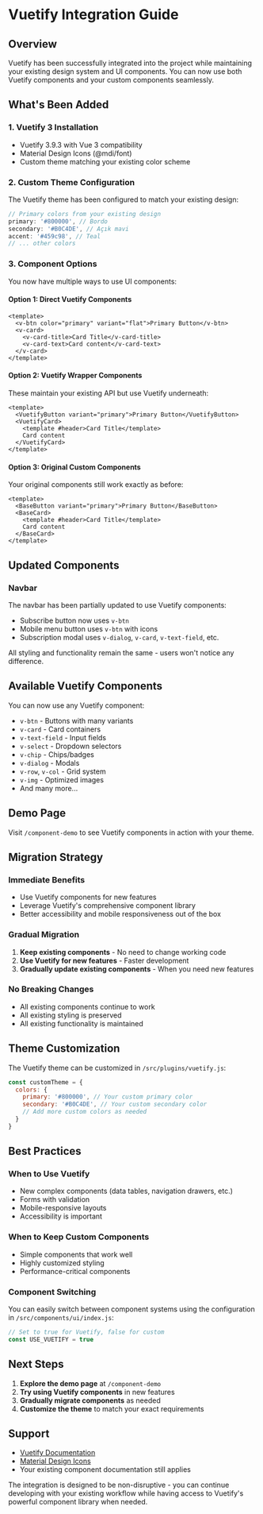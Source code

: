 # Vuetify Integration Guide

## Overview

Vuetify has been successfully integrated into the project while maintaining your existing design system and UI components. You can now use both Vuetify components and your custom components seamlessly.

## What's Been Added

### 1. Vuetify 3 Installation
- Vuetify 3.9.3 with Vue 3 compatibility
- Material Design Icons (@mdi/font)
- Custom theme matching your existing color scheme

### 2. Custom Theme Configuration
The Vuetify theme has been configured to match your existing design:

```javascript
// Primary colors from your existing design
primary: '#800000', // Bordo
secondary: '#B0C4DE', // Açık mavi  
accent: '#459c98', // Teal
// ... other colors
```

### 3. Component Options

You now have multiple ways to use UI components:

#### Option 1: Direct Vuetify Components
```vue
<template>
  <v-btn color="primary" variant="flat">Primary Button</v-btn>
  <v-card>
    <v-card-title>Card Title</v-card-title>
    <v-card-text>Card content</v-card-text>
  </v-card>
</template>
```

#### Option 2: Vuetify Wrapper Components
These maintain your existing API but use Vuetify underneath:
```vue
<template>
  <VuetifyButton variant="primary">Primary Button</VuetifyButton>
  <VuetifyCard>
    <template #header>Card Title</template>
    Card content
  </VuetifyCard>
</template>
```

#### Option 3: Original Custom Components
Your original components still work exactly as before:
```vue
<template>
  <BaseButton variant="primary">Primary Button</BaseButton>
  <BaseCard>
    <template #header>Card Title</template>
    Card content
  </BaseCard>
</template>
```

## Updated Components

### Navbar
The navbar has been partially updated to use Vuetify components:
- Subscribe button now uses `v-btn`
- Mobile menu button uses `v-btn` with icons
- Subscription modal uses `v-dialog`, `v-card`, `v-text-field`, etc.

All styling and functionality remain the same - users won't notice any difference.

## Available Vuetify Components

You can now use any Vuetify component:
- `v-btn` - Buttons with many variants
- `v-card` - Card containers
- `v-text-field` - Input fields
- `v-select` - Dropdown selectors
- `v-chip` - Chips/badges
- `v-dialog` - Modals
- `v-row`, `v-col` - Grid system
- `v-img` - Optimized images
- And many more...

## Demo Page

Visit `/component-demo` to see Vuetify components in action with your theme.

## Migration Strategy

### Immediate Benefits
- Use Vuetify components for new features
- Leverage Vuetify's comprehensive component library
- Better accessibility and mobile responsiveness out of the box

### Gradual Migration
1. **Keep existing components** - No need to change working code
2. **Use Vuetify for new features** - Faster development
3. **Gradually update existing components** - When you need new features

### No Breaking Changes
- All existing components continue to work
- All existing styling is preserved
- All existing functionality is maintained

## Theme Customization

The Vuetify theme can be customized in `/src/plugins/vuetify.js`:

```javascript
const customTheme = {
  colors: {
    primary: '#800000', // Your custom primary color
    secondary: '#B0C4DE', // Your custom secondary color
    // Add more custom colors as needed
  }
}
```

## Best Practices

### When to Use Vuetify
- New complex components (data tables, navigation drawers, etc.)
- Forms with validation
- Mobile-responsive layouts
- Accessibility is important

### When to Keep Custom Components
- Simple components that work well
- Highly customized styling
- Performance-critical components

### Component Switching
You can easily switch between component systems using the configuration in `/src/components/ui/index.js`:

```javascript
// Set to true for Vuetify, false for custom
const USE_VUETIFY = true
```

## Next Steps

1. **Explore the demo page** at `/component-demo`
2. **Try using Vuetify components** in new features
3. **Gradually migrate components** as needed
4. **Customize the theme** to match your exact requirements

## Support

- [Vuetify Documentation](https://vuetifyjs.com/)
- [Material Design Icons](https://materialdesignicons.com/)
- Your existing component documentation still applies

The integration is designed to be non-disruptive - you can continue developing with your existing workflow while having access to Vuetify's powerful component library when needed.